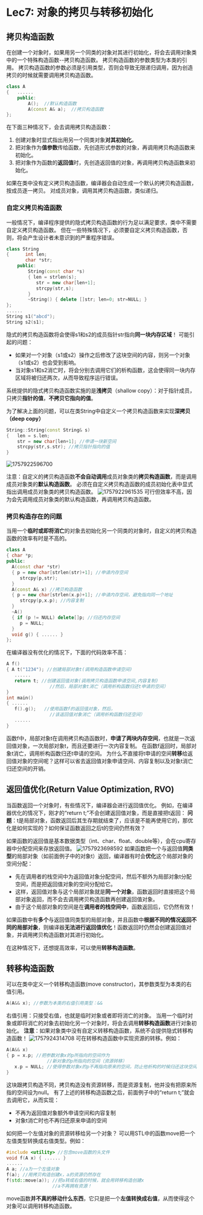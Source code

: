 # Lec7: 对象的拷贝与转移初始化
## 拷贝构造函数
在创建一个对象时，如果用另一个同类的对象对其进行初始化，将会去调用对象类中的一个特殊构造函数--拷贝构造函数。
拷贝构造函数的参数类型为本类的引用。
拷贝构造函数的参数必须是引用类型，否则会导致无限递归调用，因为创造拷贝的时候就需要调用拷贝构造函数。
```cpp
class A
{	......
	public:
		A();  //默认构造函数
		A(const A& a);  //拷贝构造函数
}; 
```
在下面三种情况下，会去调用拷贝构造函数：
1. 创建对象时显式指出用另一个同类对象**对其初始化**。
2. 把对象作为**值参数**传给函数，先创造形式参数的对象，再调用拷贝构造函数来初始化。
3. 把对象作为函数的**返回值**时，先创造返回值的对象，再调用拷贝构造函数来初始化。

如果在类中没有定义拷贝构造函数，编译器会自动生成一个默认的拷贝构造函数，按成员逐一拷贝。
对成员对象，调用其拷贝构造函数，类似递归。

### 自定义拷贝构造函数
一般情况下，编译程序提供的隐式拷贝构造函数的行为足以满足要求，类中不需要自定义拷贝构造函数。
但在一些特殊情况下，必须要自定义拷贝构造函数，否则，将会产生设计者未意识到的严重程序错误。 
```cpp
class String
{	   int len;
	   char *str;
	public:
		String(const char *s) 
		{ len = strlen(s); 
		   str = new char[len+1]; 
		   strcpy(str,s); 
		}
		~String() { delete []str; len=0; str=NULL; }
};
......
String s1("abcd");
String s2(s1);
```
隐式的拷贝构造函数将会使得s1和s2的成员指针str指向**同一块内存区域**！
可能引起的问题：
- 如果对一个对象（s1或s2）操作之后修改了这块空间的内容，则另一个对象（s1或s2）也会受到影响。
- 当对象s1和s2消亡时，将会分别去调用它们的析构函数，这会使得同一块内存区域将被归还两次，从而导致程序运行错误。

系统提供的隐式拷贝构造函数实施的是**浅拷贝**（shallow copy）：对于指针成员，只拷贝**指针的值**，**不拷贝它指向的值**。

为了解决上面的问题，可以在类String中自定义一个拷贝构造函数来实现**深拷贝（deep copy）**
```cpp
String::String(const String& s)
{	len = s.len;
	str = new char[len+1]; //申请一块新空间
	strcpy(str,s.str); //拷贝指针指向的值
}
```
![1757922596700](image/lec7/1757922596700.png)

注意：自定义的拷贝构造函数**不会自动调用**成员对象类的**拷贝构造函数**，而是调用成员对象类的**默认构造函数**。
必须在自定义拷贝构造函数的成员初始化表中显式指出调用成员对象类的拷贝构造函数。
![1757922961535](image/lec7/1757922961535.png)
可行但效率不高，因为会先调用成员对象类的默认构造函数，再调用拷贝构造函数。

### 拷贝构造存在的问题
当用一个**临时或即将消亡**的对象去初始化另一个同类的对象时，自定义的拷贝构造函数的效率有时是不高的。
```cpp
class A
{ char *p;
public:
  A(const char *str) 
  { p = new char[strlen(str)+1]; //申请内存空间
     strcpy(p,str); 
  }
  A(const A& x) //拷贝构造函数
  { p = new char[strlen(x.p)+1]; //申请内存空间，避免指向同一个地址
     strcpy(p,x.p); //内容复制
  }
  ~A() 
  { if (p != NULL) delete[]p; //归还内存空间
     p = NULL; 
  }
  void g() { ...... }
};
```
在编译器没有优化的情况下，下面的代码效率不高：
```cpp
A f()
{ A t("1234"); //创建局部对象t(调用构造函数申请空间)
   ......
   return t; //创建返回值对象(调用拷贝构造函数申请空间,内容复制)
                //然后，局部对象t消亡（调用析构函数归还t申请的空间）
}
int main()
{ ......
   f().g();   //使用函数f的返回值对象，然后，
                //该返回值对象消亡（调用析构函数归还空间）
   ......
}
```
函数f中，局部对象t在调用拷贝构造函数时，**申请了两块内存空间**，也就是一次返回值对象，一次局部对象t，而且还要进行一次内容复制。
在函数f返回时，局部对象t消亡，调用析构函数归还t申请的空间。
为什么不直接将t申请的空间**转移**给返回值对象的空间呢？这样可以省去返回值对象申请空间、内容复制以及对象t消亡归还空间的开销。

## 返回值优化(Return Value Optimization, RVO)
当函数返回一个对象时，有些情况下，编译器会进行返回值优化。
例如，在编译器优化的情况下，刚才的“return t;”不会创建返回值对象，而是直接把t返回：
**问题**：t是局部对象，函数返回后其生存期就结束了，应该是不能再使用它的，那优化是如何实现的？如何保证函数返回之后t的空间仍然有效？

如果函数的返回值是基本数据类型（int、char、float、double等），会在cpu寄存器中分配空间来存放返回值。
![1757923698592](image/lec7/1757923698592.png)
如果函数把一个与返回值**同类型**的局部对象（如前面例子中的对象t）返回，编译器有时会**优化**这个局部对象的空间分配：
- 先在调用者的栈空间中为返回值对象分配空间，然后不额外为局部对象t分配空间，而是把返回值对象的空间分配给它。
- 这样，返回值对象与这个局部对象就是**同一个对象**，函数返回时直接把这个局部对象返回，而不会去调用拷贝构造函数再创建返回值对象。
- 由于这个局部对象的空间是在**调用者的栈空间中**，函数返回后，它仍然有效！

如果函数中有**多个**与返回值同类型的局部对象，并且函数中**根据不同的情况返回不同的局部对象**，则编译器**无法进行返回值优化**！函数返回时仍然会创建返回值对象，并调用拷贝构造函数对其进行初始化。

在这种情况下，还想提高效率，可以使用**转移构造函数**。

## 转移构造函数
可以在类中定义一个转移构造函数(move constructor)，其参数类型为本类的右值引用。
```cpp
A(A&& x); //参数为本类的右值引用类型：&&
```
右值引用：只接受右值，也就是临时对象或者即将消亡的对象。
当用一个临时对象或即将消亡的对象去初始化另一个对象时，将会去调用**转移构造函数**进行对象初始化。
**注意**：如果对象类中没有自定义转移构造函数，系统不会提供隐式转移构造函数！
![1757924314708](image/lec7/1757924314708.png)
可在转移构造函数中实现资源的转移。例如：
```cpp
A(A&& x)
{ p = x.p; //把参数对象x的p所指向的空间作为
               //新对象的p所指向的空间（资源转移）
   x.p = NULL; //使得参数对象x的p不再指向原来的空间，防止他析构的时候归还这块空间
}
```
这块跟拷贝构造不同，拷贝构造没有资源转移，而是资源复制，他并没有把原来所指的空间设为null。
有了上述的转移构造函数之后，前面例子中的“return t;”就会去调用它，从而实现：
- 不再为返回值对象额外申请空间和内容复制
- 对象t消亡时也不再归还原来申请的空间

如何把一个左值对象的资源转移给另一个对象？
可以用STL中的函数move把一个左值类型转换成右值类型。例如：
```cpp
#include <utility> //包含move函数的头文件
void f(A x) { ...... }
......
A a; //a为一个左值对象
f(a); //用拷贝构造创建x，a的资源仍然存在
f(std::move(a)); //把a转成右值的时候，就会用转移构造创建x
			     //a不再拥有资源！
```
move函数**并不真的移动什么东西**，它只是把一个**左值转换成右值**，从而使得这个对象可以调用转移构造函数。